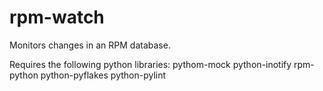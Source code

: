 rpm-watch
=========

Monitors changes in an RPM database.

Requires the following python libraries:
pythom-mock
python-inotify
rpm-python
python-pyflakes
python-pylint
